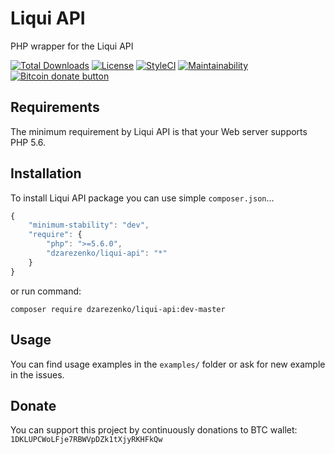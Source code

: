 # Liqui API
PHP wrapper for the Liqui API

[![Total Downloads](https://poser.pugx.org/dzarezenko/liqui-api/downloads)](https://packagist.org/packages/dzarezenko/liqui-api)
[![License](https://poser.pugx.org/dzarezenko/liqui-api/license)](https://packagist.org/packages/dzarezenko/liqui-api)
[![StyleCI](https://styleci.io/repos/112351026/shield)](https://styleci.io/repos/112351026)
[![Maintainability](https://api.codeclimate.com/v1/badges/6dca3742b8a7a878c037/maintainability)](https://codeclimate.com/github/dzarezenko/liqui-api/maintainability)
<span class="badge-bitcoin"><a href="https://api.qrserver.com/v1/create-qr-code/?size=300x300&data=1DKLUPCWoLFje7RBWVpDZk1tXjyRKHFkQw" title="Donate once-off to this project using Bitcoin"><img src="https://img.shields.io/badge/bitcoin-donate-yellow.svg" alt="Bitcoin donate button" /></a></span>

Requirements
------------
The minimum requirement by Liqui API is that your Web server supports PHP 5.6.

Installation
------------
To install Liqui API package you can use simple `composer.json`...

```javascript
{
    "minimum-stability": "dev",
    "require": {
        "php": ">=5.6.0",
        "dzarezenko/liqui-api": "*"
    }
}
```

or run command:

```
composer require dzarezenko/liqui-api:dev-master
```

Usage
-----
You can find usage examples in the `examples/` folder or ask for new example in the issues.

Donate
-----
You can support this project by continuously donations to BTC wallet: `1DKLUPCWoLFje7RBWVpDZk1tXjyRKHFkQw`
